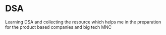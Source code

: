 # DSA
Learning DSA and collecting the resource which helps me in the preparation for the product based companies and big tech MNC
